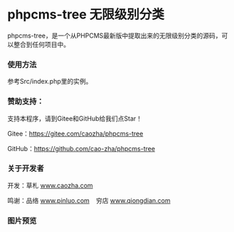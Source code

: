 # phpcms-tree 无限级别分类

phpcms-tree，是一个从PHPCMS最新版中提取出来的无限级别分类的源码，可以整合到任何项目中。

### 使用方法

参考Src/index.php里的实例。

### 赞助支持：

支持本程序，请到Gitee和GitHub给我们点Star！

Gitee：https://gitee.com/caozha/phpcms-tree

GitHub：https://github.com/cao-zha/phpcms-tree


### 关于开发者

开发：草札 www.caozha.com

鸣谢：品络 www.pinluo.com  &ensp;  穷店 www.qiongdian.com

### 图片预览



